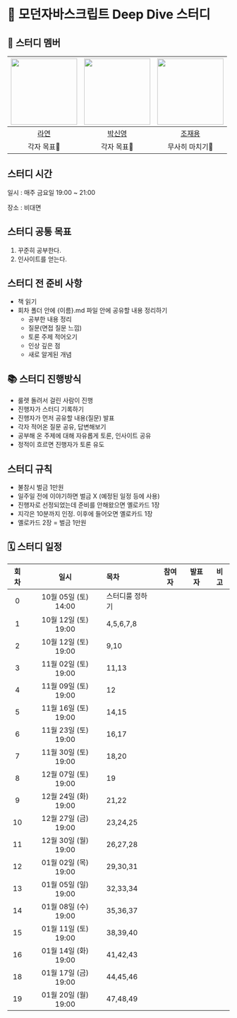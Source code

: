 # 💙 모던자바스크립트 Deep Dive 스터디

## 🐥 스터디 멤버

| <img src="https://avatars.githubusercontent.com/u/86452280?v=4" width="150" height="150"/> |                                      <img src="https://avatars.githubusercontent.com/u/92427132?v=4" width="150" height="150"/> |                                      <img src="https://avatars.githubusercontent.com/u/66457807?v=4" width="150" height="150"/> |
|:------------------:|:---------------------------:|:---------------------------:|
|[라연](https://github.com/Youn-Rha)|[박신영](https://github.com/parknew0)|[조재용](https://github.com/WithJo)|
|각자 목표🤔|각자 목표🧐|무사히 마치기🤯|


## 스터디 시간

일시 : 매주 금요일 19:00 ~ 21:00

장소 : 비대면

## 스터디 공통 목표

1. 꾸준히 공부한다.
2. 인사이트를 얻는다.

## 스터디 전 준비 사항

- 책 읽기
- 회차 폴더 안에 {이름}.md 파일 안에 공유할 내용 정리하기
  - 공부한 내용 정리
  - 질문(면접 질문 느낌)
  - 토론 주제 적어오기
  - 인상 깊은 점
  - 새로 알게된 개념

## 📚 스터디 진행방식

- 룰렛 돌려서 걸린 사람이 진행
- 진행자가 스터디 기록하기
- 진행자가 먼저 공유할 내용(질문) 발표
- 각자 적어온 질문 공유, 답변해보기
- 공부해 온 주제에 대해 자유롭게 토론, 인사이트 공유
- 정적이 흐르면 진행자가 토론 유도

## 스터디 규칙

- 불참시 벌금 1만원
- 일주일 전에 이야기하면 벌금 X (예정된 일정 등에 사용)
- 진행자로 선정되었는데 준비를 안해왔으면 옐로카드 1장
- 지각은 10분까지 인정. 이후에 들어오면 옐로카드 1장
- 옐로카드 2장 = 벌금 1만원

## 🗓 스터디 일정

| 회차  | 일시                  | 목차                | 참여자               | 발표자           | 비고                       |
|:----:|:-------------------:|:--------------------|:-------------------:|:---------------:|:-----------------------:|
| 0    | 10월 05일 (토) 14:00 | 스터디룰 정하기          |                     |                 |                         |
| 1    | 10월 12일 (토) 19:00 | 4,5,6,7,8            |                     |                 |                         |
| 2    | 10월 12일 (토) 19:00 | 9,10                 |                     |                 |                         |
| 3    | 11월 02일 (토) 19:00 | 11,13                |                     |                 |                         |
| 4    | 11월 09일 (토) 19:00 | 12                   |                     |                 |                         |
| 5    | 11월 16일 (토) 19:00 | 14,15                |                     |                 |                         |
| 6    | 11월 23일 (토) 19:00 | 16,17                |                     |                 |                         |
| 7    | 11월 30일 (토) 19:00 | 18,20                |                     |                 |                         |
| 8    | 12월 07일 (토) 19:00 | 19                   |                     |                 |                         |
| 9    | 12월 24일 (화) 19:00 | 21,22                |                     |                 |                         |
| 10   | 12월 27일 (금) 19:00 | 23,24,25             |                     |                 |                         |
| 11   | 12월 30일 (월) 19:00 | 26,27,28             |                     |                 |                         |
| 12   | 01월 02일 (목) 19:00 | 29,30,31             |                     |                 |                         |
| 13   | 01월 05일 (일) 19:00 | 32,33,34             |                     |                 |                         |
| 14   | 01월 08일 (수) 19:00 | 35,36,37             |                     |                 |                         |
| 15   | 01월 11일 (토) 19:00 | 38,39,40             |                     |                 |                         |
| 16   | 01월 14일 (화) 19:00 | 41,42,43             |                     |                 |                         |
| 18   | 01월 17일 (금) 19:00 | 44,45,46             |                     |                 |                         |
| 19   | 01월 20일 (월) 19:00 | 47,48,49             |                     |                 |                         |


